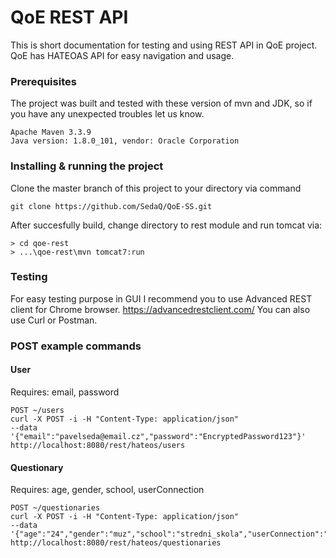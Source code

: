 # QoE REST API

This is short documentation for testing and using REST API in QoE project.
QoE has HATEOAS API for easy navigation and usage.

### Prerequisites

The project was built and tested with these version of mvn and JDK, so if you have any unexpected troubles let us know.

```
Apache Maven 3.3.9
Java version: 1.8.0_101, vendor: Oracle Corporation
```

### Installing & running the project
Clone the master branch of this project to your directory via command

```
git clone https://github.com/SedaQ/QoE-SS.git
```

After succesfully build, change directory to rest module and run tomcat via:

```
> cd qoe-rest
> ...\qoe-rest\mvn tomcat7:run

```

### Testing
For easy testing purpose in GUI I recommend you to use Advanced REST client for Chrome browser. https://advancedrestclient.com/
You can also use Curl or Postman.


### POST example commands
#### User 
Requires: email, password
```
POST ~/users
curl -X POST -i -H "Content-Type: application/json" 
--data '{"email":"pavelseda@email.cz","password":"EncryptedPassword123"}'
http://localhost:8080/rest/hateos/users
```

#### Questionary
Requires: age, gender, school, userConnection
```
POST ~/questionaries
curl -X POST -i -H "Content-Type: application/json" 
--data '{"age":"24","gender":"muz","school":"stredni_skola","userConnection":"mobilni_data"}' http://localhost:8080/rest/hateos/questionaries
```




